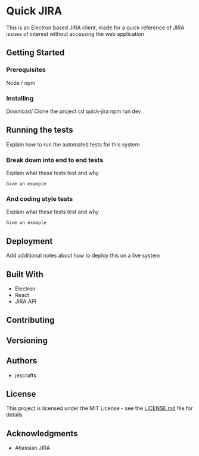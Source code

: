# Quick JIRA

This is an Electron based JIRA client, made for a quick reference of JIRA issues of interest without accessing the web application

## Getting Started

### Prerequisites

Node / npm

### Installing

Download/ Clone the project
cd quick-jira
npm run dev

## Running the tests

Explain how to run the automated tests for this system

### Break down into end to end tests

Explain what these tests test and why

```
Give an example
```

### And coding style tests

Explain what these tests test and why

```
Give an example
```

## Deployment

Add additional notes about how to deploy this on a live system

## Built With

* Electron
* React
* JIRA API

## Contributing


## Versioning


## Authors

* jescrafts

## License

This project is licensed under the MIT License - see the [LICENSE.md](LICENSE.md) file for details

## Acknowledgments

* Atlassian JIRA

